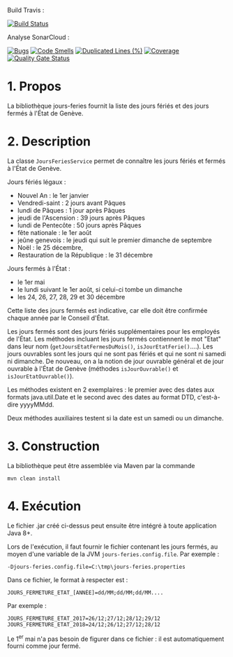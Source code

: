 Build Travis :

[![Build Status](https://travis-ci.com/ivandalbosco/jours-feries-2.svg?branch=master)](https://travis-ci.com/ivandalbosco/jours-feries-2)

Analyse SonarCloud :

[![Bugs](https://sonarcloud.io/api/project_badges/measure?project=ch.ge.cti.ct%3Ajours-feries-IVAN&metric=bugs)](https://sonarcloud.io/dashboard?id=ch.ge.cti.ct%3Ajours-feries-IVAN)
[![Code Smells](https://sonarcloud.io/api/project_badges/measure?project=ch.ge.cti.ct%3Ajours-feries-IVAN&metric=code_smells)](https://sonarcloud.io/dashboard?id=ch.ge.cti.ct%3Ajours-feries-IVAN)
[![Duplicated Lines (%)](https://sonarcloud.io/api/project_badges/measure?project=ch.ge.cti.ct%3Ajours-feries-IVAN&metric=duplicated_lines_density)](https://sonarcloud.io/dashboard?id=ch.ge.cti.ct%3Ajours-feries-IVAN)
[![Coverage](https://sonarcloud.io/api/project_badges/measure?project=ch.ge.cti.ct%3Ajours-feries-IVAN&metric=coverage)](https://sonarcloud.io/dashboard?id=ch.ge.cti.ct%3Ajours-feries-IVAN)
[![Quality Gate Status](https://sonarcloud.io/api/project_badges/measure?project=ch.ge.cti.ct%3Ajours-feries-IVAN&metric=alert_status)](https://sonarcloud.io/dashboard?id=ch.ge.cti.ct%3Ajours-feries-IVAN)

# 1. Propos

La bibliothèque jours-feries fournit la liste des jours fériés et des jours fermés à l'État de Genève. 

# 2. Description

La classe ``JoursFeriesService`` permet de connaître les jours fériés et fermés à l'État de Genève.

Jours fériés légaux :
- Nouvel An : le 1er janvier
- Vendredi-saint : 2 jours avant Pâques
- lundi de Pâques : 1 jour après Pâques
- jeudi de l'Ascension : 39 jours après Pâques
- lundi de Pentecôte : 50 jours après Pâques
- fête nationale : le 1er août
- jeûne genevois : le jeudi qui suit le premier dimanche de septembre
- Noël : le 25 décembre,
- Restauration de la République : le 31 décembre

Jours fermés à l'État :
- le 1er mai
- le lundi suivant le 1er août, si celui-ci tombe un dimanche
- les 24, 26, 27, 28, 29 et 30 décembre

Cette liste des jours fermés est indicative, car elle doit être confirmée chaque année par le Conseil d'État.

Les jours fermés sont des jours fériés supplémentaires pour les employés de l'État.
Les méthodes incluant les jours fermés contiennent le mot "Etat" dans leur nom (``getJoursEtatFermesDuMois()``, 
``isJourEtatFerie()``....).
Les jours ouvrables sont les jours qui ne sont pas fériés et qui ne sont ni samedi ni dimanche. De nouveau, 
on a la notion de jour ouvrable général et de jour ouvrable à l'État de Genève (méthodes ``isJourOuvrable()`` et
``isJourEtatOuvrable()``).

Les méthodes existent en 2 exemplaires : le premier avec des dates aux formats java.util.Date et le second
avec des dates au format DTD, c'est-à-dire yyyyMMdd.

Deux méthodes auxiliaires testent si la date est un samedi ou un dimanche.

# 3. Construction

La bibliothèque peut être assemblée via Maven par la commande

```mvn clean install```

# 4. Exécution

Le fichier .jar créé ci-dessus peut ensuite être intégré à toute application Java 8+.

Lors de l'exécution, il faut fournir le fichier contenant les jours fermés, au moyen d'une variable de la JVM 
``jours-feries.config.file``. Par exemple :
```
-Djours-feries.config.file=C:\tmp\jours-feries.properties
```

Dans ce fichier, le format à respecter est :
```
JOURS_FERMETURE_ETAT_[ANNÉE]=dd/MM;dd/MM;dd/MM....
```

Par exemple :
```
JOURS_FERMETURE_ETAT_2017=26/12;27/12;28/12;29/12
JOURS_FERMETURE_ETAT_2018=24/12;26/12;27/12;28/12
```
Le 1<sup>er</sup> mai n'a pas besoin de figurer dans ce fichier : il est automatiquement fourni comme jour fermé.
